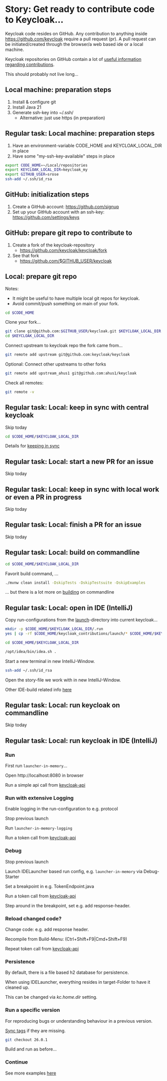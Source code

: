 # Story: Get ready to contribute code to Keycloak...
Keycloak code resides on GitHub.
Any contribution to anything inside https://github.com/keycloak require a pull request (pr). 
A pull request can be initiated/created through the browser/a web based ide or a local machine.

Keycloak repositories on GitHub contain a lot of [useful information regarding contributions](../howto-pointers.md).

This should probably not live long...

## Local machine: preparation steps
1. Install & configure git 
2. Install Java 21
4. Generate ssh-key into ~/.ssh/
   - Alternative: just use https (in preparation)

## Regular task: Local machine: preparation steps
1. Have an environment-variable CODE_HOME and KEYCLOAK_LOCAL_DIR in place
2. Have some "my-ssh-key-available" steps in place

```bash
export CODE_HOME=~/Local/repositories
export KEYCLOAK_LOCAL_DIR=keycloak_my
export GITHUB_USER=srose
ssh-add ~/.ssh/id_rsa
```

## GitHub: initialization steps
1. Create a GitHub account: https://github.com/signup
2. Set up your GitHub account with an ssh-key: https://github.com/settings/keys

## GitHub: prepare git repo to contribute to
1. Create a fork of the keycloak-repository
   - https://github.com/keycloak/keycloak/fork
2. See that fork
   - https://github.com/$GITHUB_USER/keycloak

## Local: prepare git repo
Notes: 
- It might be useful to have multiple local git repos for keycloak.
- Avoid commit/push something on main of your fork.

```bash
cd $CODE_HOME
```

Clone your fork...
```bash
git clone git@github.com:$GITHUB_USER/keycloak.git $KEYCLOAK_LOCAL_DIR
cd $KEYCLOAK_LOCAL_DIR
```

Connect upstream to keycloak repo the fork came from...
```bash
git remote add upstream git@github.com:keycloak/keycloak
```

Optional: Connect other upstreams to other forks
```bash
git remote add upstream_ahus1 git@github.com:ahus1/keycloak
```

Check all remotes:
```bash
git remote -v
```

## Regular task: Local: keep in sync with central keycloak
Skip today

```bash
cd $CODE_HOME/$KEYCLOAK_LOCAL_DIR
```

Details for [keeping in sync](../howto-00-regular-sync.md)

## Regular task: Local: start a new PR for an issue
Skip today

## Regular task: Local: keep in sync with local work or even a PR in progress
Skip today

## Regular task: Local: finish a PR for an issue
Skip today

## Regular task: Local: build on commandline
```bash
cd $CODE_HOME/$KEYCLOAK_LOCAL_DIR
```

Favorit build command, ...
```bash
./mvnw clean install -DskipTests -DskipTestsuite -DskipExamples
```

... but there is a lot more on [building](../howto-01-build.md#commandline) on commandline

## Regular task: Local: open in IDE (IntelliJ)

Copy run-configurations from the [launch](./launch/)-directory into current keycloak...

```bash
mkdir -p $CODE_HOME/$KEYCLOAK_LOCAL_DIR/.run
yes | cp -rf $CODE_HOME/keycloak_contributions/launch/* $CODE_HOME/$KEYCLOAK_LOCAL_DIR/.run/
```
```bash
cd $CODE_HOME/$KEYCLOAK_LOCAL_DIR
```

```bash
/opt/idea/bin/idea.sh .
```

Start a new terminal in new IntelliJ-Window.

```bash
ssh-add ~/.ssh/id_rsa
```

Open the story-file we work with in new IntelliJ-Window.

Other IDE-build related info [here](../howto-01-build.md#ide-intellij)

## Regular task: Local: run keycloak on commandline
Skip today

## Regular task: Local: run keycloak in IDE (IntelliJ)

### Run

First run `launcher-in-memory`...

Open http://localhost:8080 in browser

Run a simple api call from [keycloak-api](../api/keycloak-discovery.http)

### Run with extensive Logging

Enable logging in the run-configuration to e.g. protocol

Stop previous launch

Run `launcher-in-memory-logging`

Run a token call from [keycloak-api](../api/keycloak-client-credentials-grant.http)

### Debug

Stop previous launch

Launch IDELauncher based run config, e.g. `launcher-in-memory` via Debug-Starter

Set a breakpoint in e.g. TokenEndpoint.java

Run a token call from [keycloak-api](../api/keycloak-client-credentials-grant.http)

Step around in the breakpoint, set e.g. add response-header.

### Reload changed code?

Change code: e.g. add response header.

Recompile from Build-Menu: (Ctrl+Shift+F9|Сmd+Shift+F9)

Repeat token call from [keycloak-api](../api/keycloak-client-credentials-grant.http)

### Persistence

By default, there is a file based h2 database for persistence.

When using IDELauncher, everything resides in target-Folder to have it cleaned up.

This can be changed via *kc.home.dir* setting.

### Run a specific version
For reproducing bugs or understanding behaviour in a previous version.

[Sync tags](../howto-00-regular-sync.md#sync-tags-for-keycloak-releases) if they are missing.

```bash
git checkout 26.0.1
```

Build and run as before...


### Continue
See more examples [here](../howto-02-run.md#ide-intellij)
